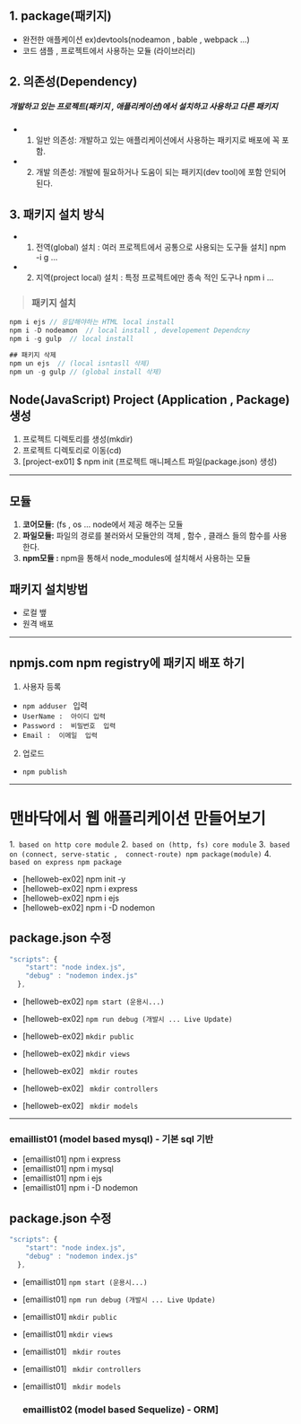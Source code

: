  ## 1. package(패키지)
- 완전한 애플케이션 ex)devtools(nodeamon , bable , webpack ...)
- 코드 샘플 , 프로젝트에서 사용하는 모듈 (라이브러리)

## 2. 의존성(Dependency)

  ##### **개발하고 있는 프로젝트(패키지 , 애플리케이션)에서 설치하고 사용하고 다른 패키지**


- 1. 일반 의존성: 개발하고 있는 애플리케이션에서 사용하는 패키지로 배포에 꼭 포함.

- 2. 개발 의존성: 개발에 필요하거나 도움이 되는 패키지(dev tool)에 포함 안되어 된다.

##  3. 패키지 설치 방식

- 1. 전역(global) 설치 : 여러 프로젝트에서 공통으로 사용되는 도구들 설치] npm -i g ...
- 2. 지역(project local) 설치 : 특정 프로젝트에만 종속 적인 도구나  npm i ...


> ###  패키지 설치 

```javascript
npm i ejs // 응답해야하는 HTML local install
npm i -D nodeamon  // local install , developement Dependcny
npm i -g gulp  // local install
```

```javascript
## 패키지 삭제
npm un ejs  // (local isntasll 삭제)
npm un -g gulp // (global install 삭제)
```

## Node(JavaScript) Project (Application , Package) 생성

1. 프로젝트 디렉토리를 생성(mkdir)
2. 프로젝트 디렉토리로 이동(cd)
3. [project-ex01] $ npm init (프로젝트 매니페스트 파일(package.json) 생성)


- - -

## 모듈  
1. **코어모듈:** (fs , os  ... node에서 제공 해주는 모듈
1. **파일모듈:** 파일의 경로를 불러와서 모듈안의 객체 , 함수 , 클래스 들의 함수를 사용한다.
1. **npm모듈 :** npm을 통해서 node_modules에 설치해서 사용하는 모듈

## 패키지 설치방법
- 로컬 뱊
- 원격 배포 
- - -

## npmjs.com npm registry에 패키지 배포 하기 


1. 사용자 등록
- ```npm adduser ```  입력 
- ```UserName :  아이디 입력 ```
- ```Password :  비밀번호  입력 ```
-  ```Email :  이메일  입력 ```


2.  업로드
   - ```npm publish```

- - - 

# 맨바닥에서 웹 애플리케이션 만들어보기

1.``` based on http core module```
2.``` based on (http, fs) core module```
3.``` based on (connect, serve-static ,  connect-route) npm package(module)```
4.``` based on express npm package```


- [helloweb-ex02] npm init -y
- [helloweb-ex02] npm i express
- [helloweb-ex02] npm i ejs
- [helloweb-ex02] npm i -D nodemon

## package.json  수정


```javascript
"scripts": {
    "start": "node index.js",
    "debug" : "nodemon index.js"
  },
```
- [helloweb-ex02] ```npm start (운용시...)```
- [helloweb-ex02] ```npm run debug (개발시 ... Live Update)```


- [helloweb-ex02] ```mkdir public```
- [helloweb-ex02] ```mkdir views```
- [helloweb-ex02] ``` mkdir routes```
- [helloweb-ex02] ``` mkdir controllers```
- [helloweb-ex02] ``` mkdir models```
  

- - -

  ### emaillist01 (model based mysql) - 기본 sql 기반

- [emaillist01] npm i express
- [emaillist01] npm i mysql
- [emaillist01] npm i ejs
- [emaillist01] npm i -D nodemon

## package.json  수정


```javascript
"scripts": {
    "start": "node index.js",
    "debug" : "nodemon index.js"
  },
```
- [emaillist01] ```npm start (운용시...)```
- [emaillist01] ```npm run debug (개발시 ... Live Update)```


- [emaillist01] ```mkdir public```
- [emaillist01] ```mkdir views```
- [emaillist01] ``` mkdir routes```
- [emaillist01] ``` mkdir controllers```
- [emaillist01] ``` mkdir models```
  


  ### emaillist02 (model based Sequelize) - ORM]


 

